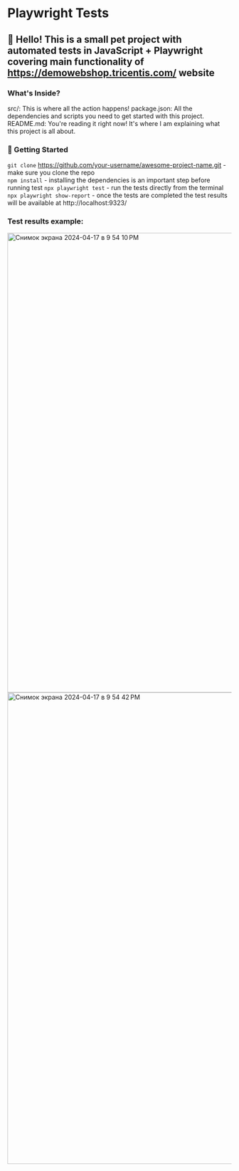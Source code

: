 # Playwright Tests

## 🐰 Hello! This is a small pet project with automated tests in JavaScript + Playwright covering main functionality of https://demowebshop.tricentis.com/ website

### What's Inside?

src/: This is where all the action happens! 
package.json: All the dependencies and scripts you need to get started with this project.
README.md: You're reading it right now! It's where I am explaining what this project is all about.

### 🐾 Getting Started

`git clone` https://github.com/your-username/awesome-project-name.git - make sure you clone the repo  
`npm install` - installing the dependencies is an important step before running test
`npx playwright test` - run the tests directly from the terminal
` npx playwright show-report` - once the tests are completed the test results will be available at http://localhost:9323/

### Test results example:
<img width="1033" alt="Снимок экрана 2024-04-17 в 9 54 10 PM" src="https://github.com/aafanasevaa/Playwright_Postman_Tests/assets/93313607/cae9c671-73ad-4145-af52-92324dc76b1d">
<img width="1060" alt="Снимок экрана 2024-04-17 в 9 54 42 PM" src="https://github.com/aafanasevaa/Playwright_Postman_Tests/assets/93313607/9527e252-8717-4401-bcf4-00ada886d19e">
